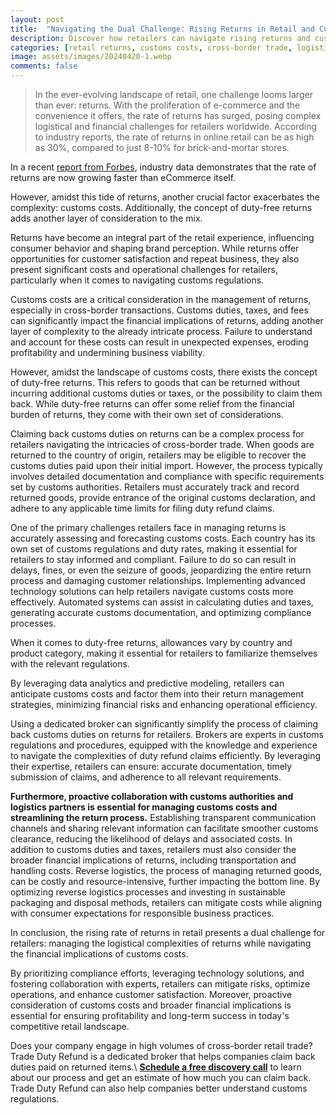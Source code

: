 ```yaml
---
layout: post
title:  "Navigating the Dual Challenge: Rising Returns in Retail and Customs Costs"
description: Discover how retailers can navigate rising returns and customs costs effectively. Learn strategies to optimize operations and enhance customer satisfaction
categories: [retail returns, customs costs, cross-border trade, logistics management, customer satisfaction]
image: assets/images/20240420-1.webp
comments: false
---
```

>In the ever-evolving landscape of retail, one challenge looms larger than ever: returns. With the proliferation of e-commerce and the convenience it offers, the rate of returns has surged, posing complex logistical and financial challenges for retailers worldwide. According to industry reports, the rate of returns in online retail can be as high as 30%, compared to just 8-10% for brick-and-mortar stores.

In a recent [report from Forbes](https://www.forbes.com/sites/aleksandrabal/2024/01/17/beyond-borders-eu-customs-reform-and-e-commerce-platforms/), industry data demonstrates that the rate of returns are now growing faster than eCommerce itself.

However, amidst this tide of returns, another crucial factor exacerbates the complexity: customs costs. Additionally, the concept of duty-free returns adds another layer of consideration to the mix.

Returns have become an integral part of the retail experience, influencing consumer behavior and shaping brand perception. While returns offer opportunities for customer satisfaction and repeat business, they also present significant costs and operational challenges for retailers, particularly when it comes to navigating customs regulations.

Customs costs are a critical consideration in the management of returns, especially in cross-border transactions. Customs duties, taxes, and fees can significantly impact the financial implications of returns, adding another layer of complexity to the already intricate process. Failure to understand and account for these costs can result in unexpected expenses, eroding profitability and undermining business viability. 

However, amidst the landscape of customs costs, there exists the concept of duty-free returns. This refers to goods that can be returned without incurring additional customs duties or taxes, or the possibility to claim them back. While duty-free returns can offer some relief from the financial burden of returns, they come with their own set of considerations.

Claiming back customs duties on returns can be a complex process for retailers navigating the intricacies of cross-border trade. When goods are returned to the country of origin, retailers may be eligible to recover the customs duties paid upon their initial import. However, the process typically involves detailed documentation and compliance with specific requirements set by customs authorities. Retailers must accurately track and record returned goods, provide entrance of the original customs declaration, and adhere to any applicable time limits for filing duty refund claims.

One of the primary challenges retailers face in managing returns is accurately assessing and forecasting customs costs. Each country has its own set of customs regulations and duty rates, making it essential for retailers to stay informed and compliant. Failure to do so can result in delays, fines, or even the seizure of goods, jeopardizing the entire return process and damaging customer relationships. Implementing advanced technology solutions can help retailers navigate customs costs more effectively. Automated systems can assist in calculating duties and taxes, generating accurate customs documentation, and optimizing compliance processes.

When it comes to duty-free returns, allowances vary by country and product category, making it essential for retailers to familiarize themselves with the relevant regulations. 

By leveraging data analytics and predictive modeling, retailers can anticipate customs costs and factor them into their return management strategies, minimizing financial risks and enhancing operational efficiency. 

Using a dedicated broker can significantly simplify the process of claiming back customs duties on returns for retailers. Brokers are experts in customs regulations and procedures, equipped with the knowledge and experience to navigate the complexities of duty refund claims efficiently. By leveraging their expertise, retailers can ensure: accurate documentation, timely submission of claims, and adherence to all relevant requirements. 

**Furthermore, proactive collaboration with customs authorities and logistics partners is essential for managing customs costs and streamlining the return process.**  Establishing transparent communication channels and sharing relevant information can facilitate smoother customs clearance, reducing the likelihood of delays and associated costs. In addition to customs duties and taxes, retailers must also consider the broader financial implications of returns, including transportation and handling costs. Reverse logistics, the process of managing returned goods, can be costly and resource-intensive, further impacting the bottom line. By optimizing reverse logistics processes and investing in sustainable packaging and disposal methods, retailers can mitigate costs while aligning with consumer expectations for responsible business practices. 

In conclusion, the rising rate of returns in retail presents a dual challenge for retailers: managing the logistical complexities of returns while navigating the financial implications of customs costs.

By prioritizing compliance efforts, leveraging technology solutions, and fostering collaboration with experts, retailers can mitigate risks, optimize operations, and enhance customer satisfaction. Moreover, proactive consideration of customs costs and broader financial implications is essential for ensuring profitability and long-term success in today's competitive retail landscape.

Does your company engage in high volumes of cross-border retail trade?
Trade Duty Refund is a dedicated broker that helps companies claim back duties paid on returned items.\\
[**Schedule a free discovery call**](https://zcal.co/i/ipvlgNrr) to learn about our process and get an estimate of how much you can claim back. Trade Duty Refund can also help companies better understand customs regulations.
